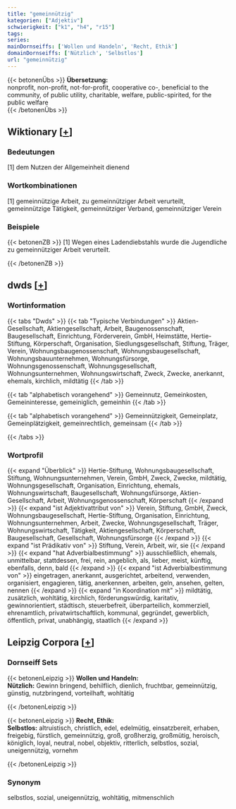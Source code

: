 ```yaml
---
title: "gemeinnützig"
kategorien: ["Adjektiv"]
schwierigkeit: ["k1", "h4", "r15"]
tags:
series:
mainDornseiffs: ['Wollen und Handeln', 'Recht, Ethik']
domainDornseiffs: ['Nützlich', 'Selbstlos']
url: "gemeinnützig"
---
```


{{< betonenÜbs >}}
**Übersetzung:**  
nonprofit, non-profit, not-for-profit, cooperative co-, beneficial to the community, of public utility, charitable, welfare, public-spirited, for the public welfare  
{{< /betonenÜbs >}}

## Wiktionary [[+](https://de.wiktionary.org/wiki/gemeinnützig)]

### Bedeutungen
[1] dem Nutzen der Allgemeinheit dienend  

### Wortkombinationen
[1] gemeinnützige Arbeit, zu gemeinnütziger Arbeit verurteilt, gemeinnützige Tätigkeit, gemeinnütziger Verband, gemeinnütziger Verein  

### Beispiele
{{< betonenZB >}}
[1] Wegen eines Ladendiebstahls wurde die Jugendliche zu gemeinnütziger Arbeit verurteilt.  

{{< /betonenZB >}}


## dwds [[+](https://www.dwds.de/wb/gemeinnützig)]

### Wortinformation
{{< tabs "Dwds" >}}
{{< tab "Typische Verbindungen" >}}
Aktien-Gesellschaft, Aktiengesellschaft, Arbeit, Baugenossenschaft, Baugesellschaft, Einrichtung, Förderverein, GmbH, Heimstätte, Hertie-Stiftung, Körperschaft, Organisation, Siedlungsgesellschaft, Stiftung, Träger, Verein, Wohnungsbaugenossenschaft, Wohnungsbaugesellschaft, Wohnungsbauunternehmen, Wohnungsfürsorge, Wohnungsgenossenschaft, Wohnungsgesellschaft, Wohnungsunternehmen, Wohnungswirtschaft, Zweck, Zwecke, anerkannt, ehemals, kirchlich, mildtätig
{{< /tab >}}

{{< tab "alphabetisch vorangehend" >}}
Gemeinnutz, Gemeinkosten, Gemeininteresse, gemeiniglich, gemeinhin
{{< /tab >}}

{{< tab "alphabetisch vorangehend" >}}
Gemeinnützigkeit, Gemeinplatz, Gemeinplätzigkeit, gemeinrechtlich, gemeinsam
{{< /tab >}}

{{< /tabs >}}

### Wortprofil
{{< expand "Überblick" >}} Hertie-Stiftung, Wohnungsbaugesellschaft, Stiftung, Wohnungsunternehmen, Verein, GmbH, Zweck, Zwecke, mildtätig, Wohnungsgesellschaft, Organisation, Einrichtung, ehemals, Wohnungswirtschaft, Baugesellschaft, Wohnungsfürsorge, Aktien-Gesellschaft, Arbeit, Wohnungsgenossenschaft, Körperschaft {{< /expand >}}
{{< expand "ist Adjektivattribut von" >}} Verein, Stiftung, GmbH, Zweck, Wohnungsbaugesellschaft, Hertie-Stiftung, Organisation, Einrichtung, Wohnungsunternehmen, Arbeit, Zwecke, Wohnungsgesellschaft, Träger, Wohnungswirtschaft, Tätigkeit, Aktiengesellschaft, Körperschaft, Baugesellschaft, Gesellschaft, Wohnungsfürsorge {{< /expand >}}
{{< expand "ist Prädikativ von" >}} Stiftung, Verein, Arbeit, wir, sie {{< /expand >}}
{{< expand "hat Adverbialbestimmung" >}} ausschließlich, ehemals, unmittelbar, stattdessen, frei, rein, angeblich, als, lieber, meist, künftig, ebenfalls, denn, bald {{< /expand >}}
{{< expand "ist Adverbialbestimmung von" >}} eingetragen, anerkannt, ausgerichtet, arbeitend, verwenden, organisiert, engagieren, tätig, anerkennen, arbeiten, geln, ansehen, gelten, nennen {{< /expand >}}
{{< expand "in Koordination mit" >}} mildtätig, zusätzlich, wohltätig, kirchlich, förderungswürdig, karitativ, gewinnorientiert, städtisch, steuerbefreit, überparteilich, kommerziell, ehrenamtlich, privatwirtschaftlich, kommunal, gegründet, gewerblich, öffentlich, privat, unabhängig, staatlich {{< /expand >}}

## Leipzig Corpora [[+](https://corpora.uni-leipzig.de/en/res?word=gemeinnützig&corpusId=deu_newscrawl-public_2018)]

### Dornseiff Sets
{{< betonenLeipzig >}}
**Wollen und Handeln:**  
**Nützlich:** Gewinn bringend, behilflich, dienlich, fruchtbar, gemeinnützig, günstig, nutzbringend, vorteilhaft, wohltätig  

{{< /betonenLeipzig >}}


{{< betonenLeipzig >}}
**Recht, Ethik:**  
**Selbstlos:** altruistisch, christlich, edel, edelmütig, einsatzbereit, erhaben, freigebig, fürstlich, gemeinnützig, groß, großherzig, großmütig, heroisch, königlich, loyal, neutral, nobel, objektiv, ritterlich, selbstlos, sozial, uneigennützig, vornehm  

{{< /betonenLeipzig >}}

### Synonym
selbstlos, sozial, uneigennützig, wohltätig, mitmenschlich

